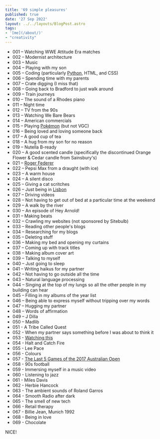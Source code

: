 ```yaml
---
title: '69 simple pleasures'
published: true
date: '27 Sep 2022'
layout: ../../layouts/BlogPost.astro
tags:
- '[me](/about/)'
- "creativity"
---
```


* 001 – Watching WWE Attitude Era matches
* 002 – Modernist architecture
* 003 – Music
* 004 – Playing with my son
* 005 – Coding (particularly [Python](/wiki/tech/python/), HTML, and CSS)
* 006 – Spending time with my parents
* 007 – Crate digging (I miss that)
* 008 – Going back to Bradford to just walk around
* 009 – Train journeys
* 010 – The sound of a Rhodes piano
* 011 – Night time
* 012 – TV from the 90s
* 013 – Watching We Bare Bears
* 014 – American commercials
* 015 – Playing [Pokémon](/wiki/pokemon/) (but not VGC)
* 016 – Being loved and loving someone back
* 017 – A good cup of tea
* 018 – A hug from my son for no reason
* 019 – Nutella B-ready
* 020 – A good scented candle (specifically the discontinued Orange Flower & Cedar candle from Sainsbury's)
* 021 – [Roger Federer](/wiki/sport/roger-federer/)
* 022 – Pepsi Max from a draught (with ice)
* 023 – A warm house
* 024 – A silent disco
* 025 – Giving a cat scritches
* 026 – Just being in [Lisbon](/wiki/lisbon/)
* 027 – Driving videos
* 028 – Not having to get out of bed at a particular time at the weekend
* 029 – A walk by the river
* 030 – An episode of Hey Arnold!
* 031 – Making beats
* 032 – Crawling my websites (not sponsored by Sitebulb)
* 033 – Reading other people's blogs
* 034 – Researching for my blogs
* 035 – Deleting stuff
* 036 – Making my bed and opening my curtains
* 037 – Coming up with track titles
* 038 – Making album cover art
* 039 – Talking to myself
* 040 – Just going to sleep
* 041 – Writing haikus for my partner
* 042 – Not having to go outside all the time
* 043 – Natural language processing
* 044 – Singing at the top of my lungs so all the other people in my building can hear
* 045 – Filling in my albums of the year list
* 046 – Being able to express myself without tripping over my words
* 047 – Hugging my partner
* 048 – Words of affirmation
* 049 – J Dilla
* 050 – Madlib
* 051 - A Tribe Called Quest
* 052 - When my partner says something before I was about to think it
* 053 - [Watching this](/post/boom-tetris-for-jeff/)
* 054 - Halt and Catch Fire
* 055 - Lee Pace
* 056 - Colours
* 057 - [The Last 5 Games of the 2017 Australian Open](/post/the-last-5-games-of-the-2017-australian-open/)
* 058 - 90s football
* 059 - Immersing myself in a music video
* 060 - Listening to jazz
* 061 - Miles Davis
* 062 - Herbie Hancock
* 063 - The ambient sounds of Roland Garros
* 064 - Smooth Radio after dark
* 065 - The smell of new tech
* 066 - Retail therapy
* 067 - Billie Jean, Munich 1992
* 068 - Being in love
* 069 - Chocolate

NICE!